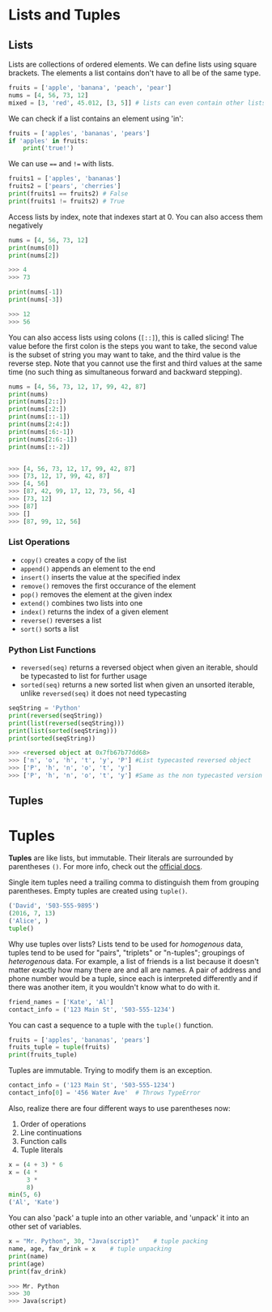 
# Lists and Tuples

## Lists


Lists are collections of ordered elements. We can define lists using square brackets. The elements a list contains don't have to all be of the same type.

```python
fruits = ['apple', 'banana', 'peach', 'pear']
nums = [4, 56, 73, 12]
mixed = [3, 'red', 45.012, [3, 5]] # lists can even contain other lists!
```

We can check if a list contains an element using 'in':

```python
fruits = ['apples', 'bananas', 'pears']
if 'apples' in fruits:
    print('true!')
```

We can use `==` and `!=` with lists.

```python
fruits1 = ['apples', 'bananas']
fruits2 = ['pears', 'cherries']
print(fruits1 == fruits2) # False
print(fruits1 != fruits2) # True
```
Access lists by index, note that indexes start at 0. You can also access them negatively
```python
nums = [4, 56, 73, 12]
print(nums[0])
print(nums[2])

>>> 4
>>> 73

print(nums[-1])
print(nums[-3])

>>> 12
>>> 56
```
You can also access lists using colons (`[::]`), this is called slicing! The value before the first colon is the steps you want to take, the second value is the subset of string you may want to take, and the third value is the reverse step. Note that you cannot use the first and third values at the same time (no such thing as simultaneous forward and backward stepping).
```python
nums = [4, 56, 73, 12, 17, 99, 42, 87]
print(nums)
print(nums[2::])
print(nums[:2:])
print(nums[::-1])
print(nums[2:4:])
print(nums[:6:-1])
print(nums[2:6:-1])
print(nums[::-2])


>>> [4, 56, 73, 12, 17, 99, 42, 87]
>>> [73, 12, 17, 99, 42, 87]
>>> [4, 56]
>>> [87, 42, 99, 17, 12, 73, 56, 4]
>>> [73, 12]
>>> [87]
>>> []
>>> [87, 99, 12, 56]
```

### List Operations

- `copy()` creates a copy of the list
- `append()` appends an element to the end
- `insert()` inserts the value at the specified index
- `remove()` removes the first occurance of the element
- `pop()` removes the element at the given index
- `extend()` combines two lists into one
- `index()` returns the index of a given element
- `reverse()` reverses a list
- `sort()` sorts a list

### Python List Functions
- `reversed(seq)` returns a reversed object when given an iterable, should be typecasted to list for further usage
- `sorted(seq)` returns a new sorted list when given an unsorted iterable, unlike `reversed(seq)` it does not need typecasting

```python
seqString = 'Python'
print(reversed(seqString))
print(list(reversed(seqString)))
print(list(sorted(seqString)))
print(sorted(seqString))

>>> <reversed object at 0x7fb67b77dd68>
>>> ['n', 'o', 'h', 't', 'y', 'P'] #List typecasted reversed object
>>> ['P', 'h', 'n', 'o', 't', 'y']
>>> ['P', 'h', 'n', 'o', 't', 'y'] #Same as the non typecasted version
```



## Tuples

# Tuples

**Tuples** are like lists, but immutable. Their literals are surrounded by parentheses `()`. For more info, check out the [official docs](https://docs.python.org/3/library/stdtypes.html#sequence-types-list-tuple-range).

Single item tuples need a trailing comma to distinguish them from grouping parentheses. Empty tuples are created using `tuple()`.

```python
('David', '503-555-9895')
(2016, 7, 13)
('Alice', )
tuple()
```

Why use tuples over lists? Lists tend to be used for _homogenous_ data, tuples tend to be used for "pairs", "triplets" or "n-tuples"; groupings of _heterogenous_ data. For example, a list of friends is a list because it doesn't matter exactly how many there are and all are names. A pair of address and phone number would be a tuple, since each is interpreted differently and if there was another item, it you wouldn't know what to do with it.

```python
friend_names = ['Kate', 'Al']
contact_info = ('123 Main St', '503-555-1234')
```

You can cast a sequence to a tuple with the `tuple()` function.

```python
fruits = ['apples', 'bananas', 'pears']
fruits_tuple = tuple(fruits)
print(fruits_tuple)
```

Tuples are immutable. Trying to modify them is an exception.

```python
contact_info = ('123 Main St', '503-555-1234')
contact_info[0] = '456 Water Ave'  # Throws TypeError
```

Also, realize there are four different ways to use parentheses now:

1. Order of operations
1. Line continuations
1. Function calls
1. Tuple literals

```python
x = (4 + 3) * 6
x = (4 *
     3 *
     8)
min(5, 6)
('Al', 'Kate')
```
You can also 'pack' a tuple into an other variable, and 'unpack' it into an other set of variables.
```python
x = "Mr. Python", 30, "Java(script)"    # tuple packing
name, age, fav_drink = x    # tuple unpacking
print(name)
print(age)
print(fav_drink)

>>> Mr. Python
>>> 30
>>> Java(script)
```
